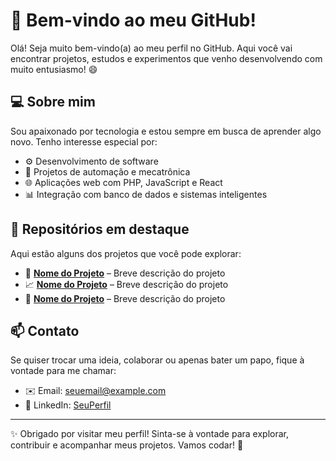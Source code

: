 # 👋 Bem-vindo ao meu GitHub!

Olá! Seja muito bem-vindo(a) ao meu perfil no GitHub. Aqui você vai encontrar projetos, estudos e experimentos que venho desenvolvendo com muito entusiasmo! 😄

## 💻 Sobre mim

Sou apaixonado por tecnologia e estou sempre em busca de aprender algo novo. Tenho interesse especial por:

- ⚙️ Desenvolvimento de software
- 🔧 Projetos de automação e mecatrônica
- 🌐 Aplicações web com PHP, JavaScript e React
- 📊 Integração com banco de dados e sistemas inteligentes

## 📂 Repositórios em destaque

Aqui estão alguns dos projetos que você pode explorar:

- 🔧 **[Nome do Projeto](link)** – Breve descrição do projeto
- 📈 **[Nome do Projeto](link)** – Breve descrição do projeto
- 🤖 **[Nome do Projeto](link)** – Breve descrição do projeto

## 📫 Contato

Se quiser trocar uma ideia, colaborar ou apenas bater um papo, fique à vontade para me chamar:

- ✉️ Email: seuemail@example.com  
- 💼 LinkedIn: [SeuPerfil](https://www.linkedin.com/in/seuperfil/)  

---

✨ Obrigado por visitar meu perfil! Sinta-se à vontade para explorar, contribuir e acompanhar meus projetos. Vamos codar! 🚀
